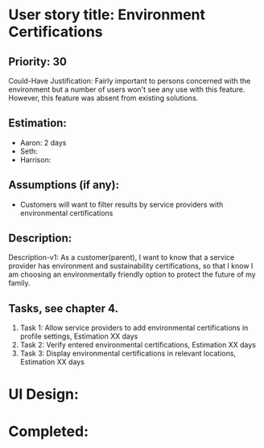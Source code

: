 # User story title: Environment Certifications

## Priority: 30
Could-Have
Justification: Fairly important to persons concerned with the environment but a number of users won't see any
use with this feature. However, this feature was absent from existing solutions.

## Estimation:
* Aaron: 2 days
* Seth:
* Harrison:

## Assumptions (if any):
* Customers will want to filter results by service providers with environmental certifications

## Description:

Description-v1: As a customer(parent), I want to know that a service provider has environment and sustainability 
certifications, so that I know I am choosing an environmentally friendly option to protect the future of my family.


## Tasks, see chapter 4.

1. Task 1: Allow service providers to add environmental certifications in profile settings, Estimation XX days
2. Task 2: Verify entered environmental certifications, Estimation XX days
3. Task 3: Display environmental certifications in relevant locations, Estimation XX days


# UI Design:


# Completed:
